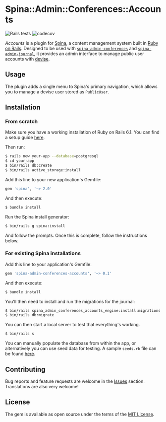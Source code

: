 # Spina::Admin::Conferences::Accounts

![Rails tests](https://github.com/louis-vs/spina-admin-journal/workflows/Verify/badge.svg?branch=master&event=push)
![codecov](https://codecov.io/gh/louis-vs/spina-admin-conferences-accounts/branch/master/graph/badge.svg?token=xMLjBbQXPb)

*Accounts* is a plugin for [Spina](https://www.spinacms.com/), a content management system built in [Ruby on Rails](http://rubyonrails.org/). Designed to be used with [`spina-admin-conferences`](https://github.com/jmalcic/spina-admin-conferences) and [`spina-admin-journal`](https://github.com/louis-vs/spina-admin-journal), it provides an admin interface to manage public user accounts with [devise](https://github.com/heartcombo/devise).

## Usage
The plugin adds a single menu to Spina's primary navigation, which allows you to manage a devise user stored as `PublicUser`.

## Installation

### From scratch
Make sure you have a working installation of Ruby on Rails 6.1. You can find a setup guide [here](https://guides.rubyonrails.org/getting_started.html).

Then run:

```bash
$ rails new your-app --database=postgresql
$ cd your-app
$ bin/rails db:create
$ bin/rails active_storage:install
```

Add this line to your new application's Gemfile:

```ruby
gem 'spina', '~> 2.0'
```

And then execute:

```bash
$ bundle install
```

Run the Spina install generator:

```bash
$ bin/rails g spina:install
```

And follow the prompts. Once this is complete, follow the instructions below.

### For existing Spina installations
Add this line to your application's Gemfile:

```ruby
gem 'spina-admin-conferences-accounts', '~> 0.1'
```

And then execute:

```bash
$ bundle install
```

You'll then need to install and run the migrations for the journal:

```bash
$ bin/rails spina_admin_conferences_accounts_engine:install:migrations
$ bin/rails db:migrate
```

You can then start a local server to test that everything's working.

```bash
$ bin/rails s
```

You can manually populate the database from within the app, or alternatively you can use seed data for testing. A sample `seeds.rb` file can be found [here](../master/test/dummy/db/seeds.rb).

## Contributing
Bug reports and feature requests are welcome in the [Issues](https://github.com/louis-vs/spina-admin-journal/issues) section. Translations are also very welcome!

## License
The gem is available as open source under the terms of the [MIT License](https://opensource.org/licenses/MIT).

